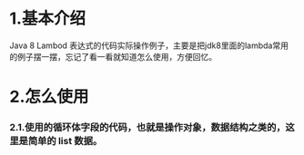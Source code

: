 # 1.基本介绍

Java 8 Lambod 表达式的代码实际操作例子，主要是把jdk8里面的lambda常用的例子摆一摆，忘记了看一看就知道怎么使用，方便回忆。

# 2.怎么使用

### 2.1.使用的循环体字段的代码，也就是操作对象，数据结构之类的，这里是简单的 list 数据。





